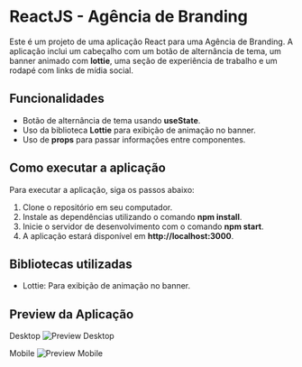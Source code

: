 # ReactJS - Agência de Branding

Este é um projeto de uma aplicação React para uma Agência de Branding. A aplicação inclui um cabeçalho com um botão de alternância de tema, um banner animado com **lottie**, uma seção de experiência de trabalho e um rodapé com links de mídia social.

## Funcionalidades

- Botão de alternância de tema usando **useState**.
- Uso da biblioteca **Lottie** para exibição de animação no banner.
- Uso de **props** para passar informações entre componentes.

## Como executar a aplicação

Para executar a aplicação, siga os passos abaixo:

1. Clone o repositório em seu computador.
2. Instale as dependências utilizando o comando **npm install**.
3. Inicie o servidor de desenvolvimento com o comando **npm start**.
4. A aplicação estará disponível em **http://localhost:3000**.

## Bibliotecas utilizadas
- Lottie: Para exibição de animação no banner.

## Preview da Aplicação

Desktop
![Preview Desktop](./public/assets/readme/desktop-preview.gif)

Mobile
![Preview Mobile](./public/assets/readme/mobile-preview.gif)